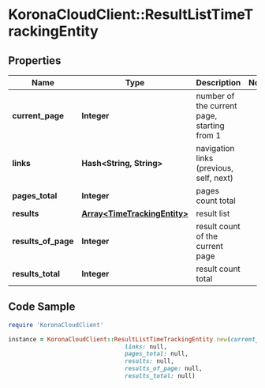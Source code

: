# KoronaCloudClient::ResultListTimeTrackingEntity

## Properties

Name | Type | Description | Notes
------------ | ------------- | ------------- | -------------
**current_page** | **Integer** | number of the current page, starting from 1 | 
**links** | **Hash&lt;String, String&gt;** | navigation links (previous, self, next) | 
**pages_total** | **Integer** | pages count total | 
**results** | [**Array&lt;TimeTrackingEntity&gt;**](TimeTrackingEntity.md) | result list | 
**results_of_page** | **Integer** | result count of the current page | 
**results_total** | **Integer** | result count total | 

## Code Sample

```ruby
require 'KoronaCloudClient'

instance = KoronaCloudClient::ResultListTimeTrackingEntity.new(current_page: null,
                                 links: null,
                                 pages_total: null,
                                 results: null,
                                 results_of_page: null,
                                 results_total: null)
```


